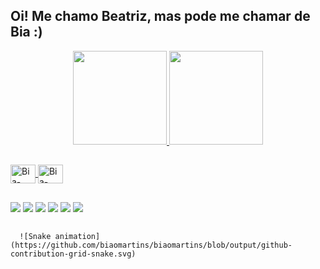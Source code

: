 ## Oi! Me chamo Beatriz, mas pode me chamar de Bia :)

<div align="center">
  <a href="https://github.com/biaomartins">
  <img height="150em" src="https://github-readme-stats.vercel.app/api?username=biaomartins&show_icons=true&theme=midnight-purple&include_all_commits=true&count_private=true"/>
  <img height="150em" src="https://github-readme-stats.vercel.app/api/top-langs/?username=biaomartins&layout=compact&langs_count=7&theme=midnight-purple"/>
</div>
  
  ##
  <div>
  <img align="center" alt="Bia-React" height="30" width="40" src="https://cdn.jsdelivr.net/gh/devicons/devicon/icons/html5/html5-original.svg"/>
  <img align="center" alt="Bia-React" height="30" width="40" src="https://cdn.jsdelivr.net/gh/devicons/devicon/icons/css3/css3-original.svg"/>
  </div>
  
  ##
  
  <div>
    <a href="https://instagram.com/biaomartins" target="_blank"><img src="https://img.shields.io/badge/-Instagram-%23E4405F?style=for-the-badge&logo=instagram&logoColor=white" target="_blank"></a>
    <a href="https://www.twitter.com/biaomartins" target="_blank"><img src="https://img.shields.io/badge/Twitter-1DA1F2?style=for-the-badge&logo=twitter&logoColor=white target="_blank"></a> 
      <a href="https://www.twitch.tv/bia0liveira" target="_blank"><img src="https://img.shields.io/badge/Twitch-9146FF?style=for-the-badge&logo=twitch&logoColor=white" target="_blank"></a>
    <a href="https://www.linkedin.com/in/biaomartins" target="_blank"><img src="https://img.shields.io/badge/-LinkedIn-%230077B5?style=for-the-badge&logo=linkedin&logoColor=white" target="_blank"></a> 
      <a href ="mailto:biaaomartins@gmail.com"><img src="https://img.shields.io/badge/-Gmail-%23333?style=for-the-badge&logo=gmail&logoColor=white" target="_blank"></a>
      <a href ="https://open.spotify.com/user/2137zpcd4iyogdu4j6qksf5sq?si=d869788406904785"><img src="https://img.shields.io/badge/Spotify-1ED760?&style=for-the-badge&logo=spotify&logoColor=white"></a>
  </div>

##
      ![Snake animation](https://github.com/biaomartins/biaomartins/blob/output/github-contribution-grid-snake.svg)
  
